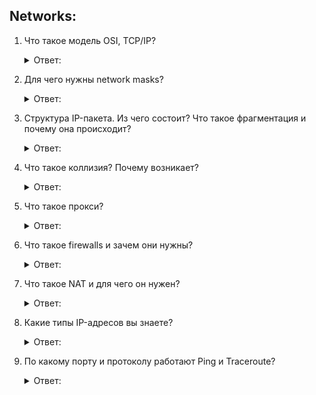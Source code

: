 ## Networks:

1. Что такое модель OSI, TCP/IP?
    <details>
      <summary> Ответ: </summary>

    </details>


2. Для чего нужны network masks?
    <details>
      <summary> Ответ: </summary>

    </details>


3. Структура IP-пакета. Из чего состоит? Что такое фрагментация и почему она происходит?
    <details>
      <summary> Ответ: </summary>

    </details>


4. Что такое коллизия? Почему возникает?
    <details>
      <summary> Ответ: </summary>

    </details>


5. Что такое прокси?
    <details>
      <summary> Ответ: </summary>

    </details>


6. Что такое firewalls и зачем они нужны?
    <details>
      <summary> Ответ: </summary>

    </details>


7. Что такое NAT и для чего он нужен?
    <details>
      <summary> Ответ: </summary>

    </details>


8. Какие типы IP-адресов вы знаете?
    <details>
      <summary> Ответ: </summary>

    </details>


9. По какому порту и протоколу работают Ping и Traceroute?
    <details>
      <summary> Ответ: </summary>

    </details>
